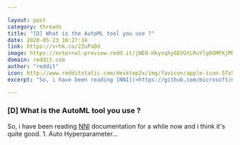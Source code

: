```yaml
---

layout: post
category: threads
title: "[D] What is the AutoML tool you use ?"
date: 2020-05-23 16:27:34
link: https://vrhk.co/2ZuPxDd
image: https://external-preview.redd.it/jNE8-HkyxqhyGEVGtLRuYlg0GMFKjMhSkIrsNi6ncgM.jpg?width=1200&height=514&auto=webp&crop=1200:514,smart&s=cf63760451bf889fe1600d529f40116e907b2f60
domain: reddit.com
author: "reddit"
icon: http://www.redditstatic.com/desktop2x/img/favicon/apple-icon-57x57.png
excerpt: "So, i have been reading [NNI](<https://github.com/microsoft/nni>) documentation for a while now and i think it's quite good. 1. Auto Hyperparameter..."

---
```


### [D] What is the AutoML tool you use ?

So, i have been reading [NNI](<https://github.com/microsoft/nni>) documentation for a while now and i think it's quite good. 1. Auto Hyperparameter...